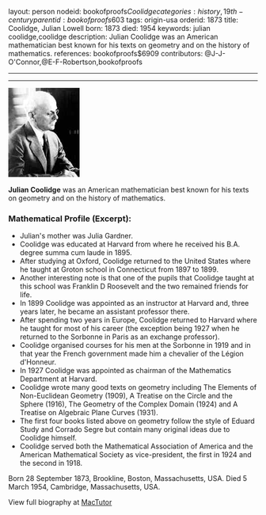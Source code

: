 layout: person
nodeid: bookofproofs$Coolidge
categories: history,19th-century
parentid: bookofproofs$603
tags: origin-usa
orderid: 1873
title: Coolidge, Julian Lowell
born: 1873
died: 1954
keywords: julian coolidge,coolidge
description: Julian Coolidge was an American mathematician best known for his texts on geometry and on the history of mathematics.
references: bookofproofs$6909
contributors: @J-J-O'Connor,@E-F-Robertson,bookofproofs

---



---

![Coolidge.jpg](https://github.com/bookofproofs/bookofproofs.github.io/blob/main/_sources/_assets/images/portraits/Coolidge.jpg?raw=true)

**Julian Coolidge** was an American mathematician best known for his texts on geometry and on the history of mathematics.

### Mathematical Profile (Excerpt):
* Julian's mother was Julia Gardner.
* Coolidge was educated at Harvard from where he received his B.A. degree summa cum laude in 1895.
* After studying at Oxford, Coolidge returned to the United States where he taught at Groton school in Connecticut from 1897 to 1899.
* Another interesting note is that one of the pupils that Coolidge taught at this school was Franklin D Roosevelt and the two remained friends for life.
* In 1899 Coolidge was appointed as an instructor at Harvard and, three years later, he became an assistant professor there.
* After spending two years in Europe, Coolidge returned to Harvard where he taught for most of his career (the exception being 1927 when he returned to the Sorbonne in Paris as an exchange professor).
* Coolidge organised courses for his men at the Sorbonne in 1919 and in that year the French government made him a chevalier of the Légion d'Honneur.
* In 1927 Coolidge was appointed as chairman of the Mathematics Department at Harvard.
* Coolidge wrote many good texts on geometry including The Elements of Non-Euclidean Geometry (1909), A Treatise on the Circle and the Sphere (1916), The Geometry of the Complex Domain (1924) and A Treatise on Algebraic Plane Curves (1931).
* The first four books listed above on geometry follow the style of Eduard Study and Corrado Segre but contain many original ideas due to Coolidge himself.
* Coolidge served both the Mathematical Association of America and the American Mathematical Society as vice-president, the first in 1924 and the second in 1918.

Born 28 September 1873, Brookline, Boston, Massachusetts, USA. Died 5 March 1954, Cambridge, Massachusetts, USA.

View full biography at [MacTutor](https://mathshistory.st-andrews.ac.uk/Biographies/Coolidge/)
